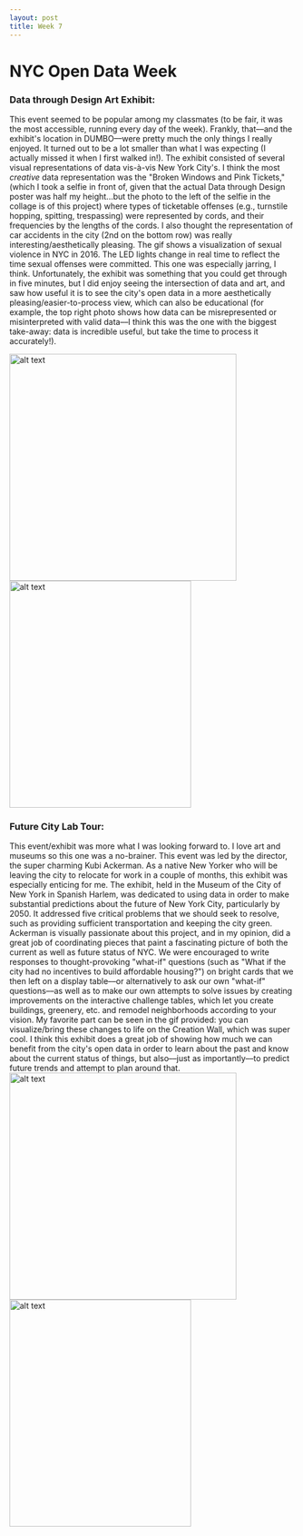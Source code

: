 ```yaml
---
layout: post
title: Week 7
---
```


# NYC Open Data Week

### Data through Design Art Exhibit:
This event seemed to be popular among my classmates (to be fair, it was the most accessible, running every day of the week). Frankly, that––and the exhibit's location in DUMBO––were pretty much the only things I really enjoyed. It turned out to be a lot smaller than what I was expecting (I actually missed it when I first walked in!). The exhibit consisted of several visual representations of data vis-à-vis New York City's. I think the most *creative* data representation was the "Broken Windows and Pink Tickets," (which I took a selfie in front of, given that the actual Data through Design poster was half my height...but the photo to the left of the selfie in the collage is of this project) where types of ticketable offenses (e.g., turnstile hopping, spitting, trespassing) were represented by cords, and their frequencies by the lengths of the cords. I also thought the representation of car accidents in the city (2nd on the bottom row) was really interesting/aesthetically pleasing. The gif shows a visualization of sexual violence in NYC in 2016. The LED lights change in real time to reflect the time sexual offenses were committed. This one was especially jarring, I think. Unfortunately, the exhibit was something that you could get through in five minutes, but I did enjoy seeing the intersection of data and art, and saw how useful it is to see the city's open data in a more aesthetically pleasing/easier-to-process view, which can also be educational (for example, the top right photo shows how data can be misrepresented or misinterpreted with valid data––I think this was the one with the biggest take-away: data is incredible useful, but take the time to process it accurately!).

<img src="https://github.com/nyu-ossd-s18/jad626-weekly/blob/master/images/post_images/IMG_1699.png?raw=true" alt="alt text" width="400" height="400"><img src="https://github.com/nyu-ossd-s18/jad626-weekly/blob/master/images/post_images/2016sv.gif?raw=true" alt="alt text" width="320" height="400">


### Future City Lab Tour:

This event/exhibit was more what I was looking forward to. I love art and museums so this one was a no-brainer. This event was led by the director, the super charming Kubi Ackerman. As a native New Yorker who will be leaving the city to relocate for work in a couple of months, this exhibit was especially enticing for me. The exhibit, held in the Museum of the City of New York in Spanish Harlem, was dedicated to using data in order to make substantial predictions about the future of New York City, particularly by 2050. It addressed five critical problems that we should seek to resolve, such as providing sufficient transportation and keeping the city green. Ackerman is visually passionate about this project, and in my opinion, did a great job of coordinating pieces that paint a fascinating picture of both the current as well as future status of NYC. We were encouraged to write responses to thought-provoking "what-if" questions (such as "What if the city had no incentives to build affordable housing?") on bright cards that we then left on a display table––or alternatively to ask our own "what-if" questions––as well as to make our own attempts to solve issues by creating improvements on the interactive challenge tables, which let you create buildings, greenery, etc. and remodel neighborhoods according to your vision. My favorite part can be seen in the gif provided: you can visualize/bring these changes to life on the Creation Wall, which was super cool. I think this exhibit does a great job of showing how much we can benefit from the city's open data in order to learn about the past and know about the current status of things, but also––just as importantly––to predict future trends and attempt to plan around that.
<img src="https://github.com/nyu-ossd-s18/jad626-weekly/blob/master/images/post_images/IMG_1693.png?raw=true" alt="alt text" width="400" height="400"><img src="https://github.com/nyu-ossd-s18/jad626-weekly/blob/master/images/post_images/nyc2050.gif?raw=true" alt="alt text" width="320" height="400">
